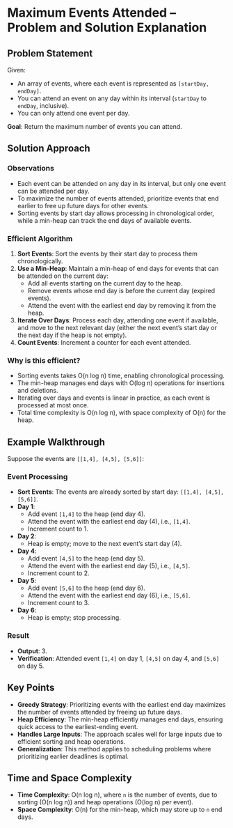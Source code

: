 # Maximum Events Attended – Problem and Solution Explanation

## Problem Statement

Given:
- An array of events, where each event is represented as `[startDay, endDay]`.
- You can attend an event on any day within its interval (`startDay` to `endDay`, inclusive).
- You can only attend one event per day.

**Goal**: Return the maximum number of events you can attend.

## Solution Approach

### Observations
- Each event can be attended on any day in its interval, but only one event can be attended per day.
- To maximize the number of events attended, prioritize events that end earlier to free up future days for other events.
- Sorting events by start day allows processing in chronological order, while a min-heap can track the end days of available events.

### Efficient Algorithm
1. **Sort Events**: Sort the events by their start day to process them chronologically.
2. **Use a Min-Heap**: Maintain a min-heap of end days for events that can be attended on the current day:
   - Add all events starting on the current day to the heap.
   - Remove events whose end day is before the current day (expired events).
   - Attend the event with the earliest end day by removing it from the heap.
3. **Iterate Over Days**: Process each day, attending one event if available, and move to the next relevant day (either the next event’s start day or the next day if the heap is not empty).
4. **Count Events**: Increment a counter for each event attended.

### Why is this efficient?
- Sorting events takes O(n log n) time, enabling chronological processing.
- The min-heap manages end days with O(log n) operations for insertions and deletions.
- Iterating over days and events is linear in practice, as each event is processed at most once.
- Total time complexity is O(n log n), with space complexity of O(n) for the heap.

## Example Walkthrough
Suppose the events are `[[1,4], [4,5], [5,6]]`:

### Event Processing
- **Sort Events**: The events are already sorted by start day: `[[1,4], [4,5], [5,6]]`.
- **Day 1**:
  - Add event `[1,4]` to the heap (end day 4).
  - Attend the event with the earliest end day (4), i.e., `[1,4]`.
  - Increment count to 1.
- **Day 2**:
  - Heap is empty; move to the next event’s start day (4).
- **Day 4**:
  - Add event `[4,5]` to the heap (end day 5).
  - Attend the event with the earliest end day (5), i.e., `[4,5]`.
  - Increment count to 2.
- **Day 5**:
  - Add event `[5,6]` to the heap (end day 6).
  - Attend the event with the earliest end day (6), i.e., `[5,6]`.
  - Increment count to 3.
- **Day 6**:
  - Heap is empty; stop processing.

### Result
- **Output**: 3.
- **Verification**: Attended event `[1,4]` on day 1, `[4,5]` on day 4, and `[5,6]` on day 5.

## Key Points
- **Greedy Strategy**: Prioritizing events with the earliest end day maximizes the number of events attended by freeing up future days.
- **Heap Efficiency**: The min-heap efficiently manages end days, ensuring quick access to the earliest-ending event.
- **Handles Large Inputs**: The approach scales well for large inputs due to efficient sorting and heap operations.
- **Generalization**: This method applies to scheduling problems where prioritizing earlier deadlines is optimal.

## Time and Space Complexity
- **Time Complexity**: O(n log n), where `n` is the number of events, due to sorting (O(n log n)) and heap operations (O(log n) per event).
- **Space Complexity**: O(n) for the min-heap, which may store up to `n` end days.